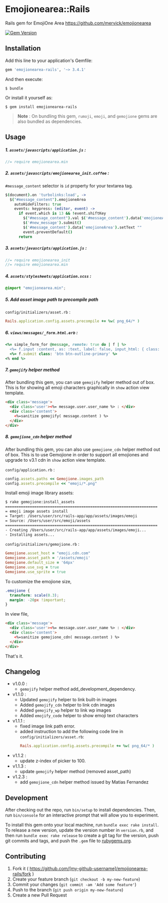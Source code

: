 # Emojionearea::Rails

Rails gem for EmojiOne Area
https://github.com/mervick/emojionearea

[![Gem Version](https://badge.fury.io/rb/emojionearea-rails.svg)](https://badge.fury.io/rb/emojionearea-rails)

## Installation

Add this line to your application's Gemfile:

```ruby
gem 'emojionearea-rails', '~> 3.4.1'
```

And then execute:

    $ bundle

Or install it yourself as:

    $ gem install emojionearea-rails

> **Note** : On bundling this gem, `rumoji`, `emoji`, and `gemojione` gems are also bundled as dependencies.

## Usage

##### 1. `assets/javascripts/application.js` :

```javascript
//= require emojionearea.min
```

##### 2. `assets/javascripts/emojionearea_init.coffee` :

`#message_content` selector is `id` property for your textarea tag.

```coffee
$(document).on 'turbolinks:load', ->
  $("#message_content").emojioneArea
    autoHideFilters: true
    events: keypress: (editor, event) ->
      if event.which is 13 && !event.shiftKey
        $("#message_content").val $('#message_content').data('emojioneArea').getText()
        $('#new_message').submit()
        $('#message_content').data('emojioneArea').setText ""
        event.preventDefault()
      return
```

##### 3. `assets/javascripts/application.js` :

```javascript
//= require emojionearea_init
//= require emojionearea.min
```

##### 4. `assets/stylesheets/application.scss` :

```css
@import "emojionearea.min";
```

##### 5. Add asset image path to precompile path

`config/initializers/asset.rb` :

```rb
Rails.application.config.assets.precompile += %w( png_64/* )
```

##### 6. `views/messages/_form.html.erb` :

```rb
<%= simple_form_for @message, remote: true do | f | %>
  <%= f.input :content, as: :text, label: false, input_html: { class: 'emojionearea', rows: 5 }  %>
  <%= f.submit class: 'btn btn-outline-primary' %>
<% end %>
```

##### 7. `gemojify` helper method

After bundling this gem, you can use `gemojify` helper method out of box. This is for showing all emoji characters graphically in `show` action view template.

```html
<div class='message'>
  <div class='user'><%= message.user.user_name %> : </div>
  <div class='content'>
    <%=sanitize gemojify( message.content ) %>
  </div>
</div>
```

##### 8. `gemojione_cdn` helper method

After bundling this gem, you can also use `gemojione_cdn` helper method out of box. This is to use Gemojione in order to support all emojiones and upgrade to v3.1 cdn in `show` action view template.

`config/application.rb` :

```rb
config.assets.paths << Gemojione.images_path
config.assets.precompile << "emoji/*.png"
```

Install emoji image library assets:

```sh
$ rake gemojione:install_assets
====================================================================
= emoji image assets install
= Target: /Users/user/src/rails-app/app/assets/images/emoji
= Source: /Users/user/src/emoji/assets
====================================================================
- Creating /Users/user/src/rails-app/app/assets/images/emoji...
- Installing assets...
```

`config/initializers/gemojione.rb` :

```rb
Gemojione.asset_host = "emoji.cdn.com"
Gemojione.asset_path = '/assets/emoji'
Gemojione.default_size = '64px'
Gemojione.use_svg = true
Gemojione.use_sprite = true
```

To customize the emojione size,

```scss
.emojione {
  transform: scale(0.3);
  margin: -20px !important;
}
```

In view file,

```html
<div class='message'>
  <div class='user'><%= message.user.user_name %> : </div>
  <div class='content'>
    <%=sanitize gemojione_cdn( message.content ) %>
  </div>
</div>
```

That's it.

## Changelog

* v1.0.0 :
  * `gemojify` helper method add_development_dependency.
* v1.1.0 :
  * Updated `gemojify` helper to link built-in images
  * Added `gemojify_cdn` helper to link cdn images
  * Added `gemojify_wp` helper to link wp images
  * Added `emojify_code` helper to show emoji text characters
* v1.1.1 :
  * fixed image link path error.
  * added instruction to add the following code line in `config/initializers/asset.rb`:
    ```rb
    Rails.application.config.assets.precompile += %w( png_64/* )
    ```
* v1.1.2 :
  * update z-index of picker to 100.
* v1.1.3 :
  * update `gemojify` helper method (removed asset_path)
* v1.2.3 :
  * add `gemojione_cdn` helper method issued by Matias Fernandez

## Development

After checking out the repo, run `bin/setup` to install dependencies. Then, run `bin/console` for an interactive prompt that will allow you to experiment.

To install this gem onto your local machine, run `bundle exec rake install`. To release a new version, update the version number in `version.rb`, and then run `bundle exec rake release` to create a git tag for the version, push git commits and tags, and push the `.gem` file to [rubygems.org](https://rubygems.org).

## Contributing

1.  Fork it ( https://github.com/[my-github-username]/emojionearea-rails/fork )
2.  Create your feature branch (`git checkout -b my-new-feature`)
3.  Commit your changes (`git commit -am 'Add some feature'`)
4.  Push to the branch (`git push origin my-new-feature`)
5.  Create a new Pull Request

